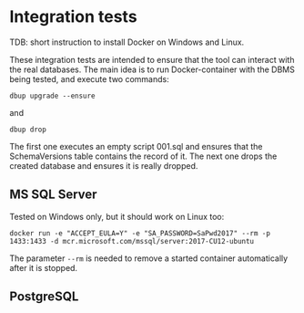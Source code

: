 ﻿# Integration tests

TDB: short instruction to install Docker on Windows and Linux.

These integration tests are intended to ensure that the tool can interact with the real databases. The main idea is to run Docker-container with the DBMS being tested, and execute two commands:

```
dbup upgrade --ensure
```

and 

```
dbup drop
```

The first one executes an empty script 001.sql and ensures that the SchemaVersions table contains the record of it. 
The next one drops the created database and ensures it is really dropped.

## MS SQL Server

Tested on Windows only, but it should work on Linux too:

```
docker run -e "ACCEPT_EULA=Y" -e "SA_PASSWORD=SaPwd2017" --rm -p 1433:1433 -d mcr.microsoft.com/mssql/server:2017-CU12-ubuntu
```

The parameter `--rm` is needed to remove a started container automatically after it is stopped.

## PostgreSQL

